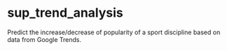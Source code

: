 # sup_trend_analysis
Predict the increase/decrease of popularity of a sport discipline based on data from Google Trends.
